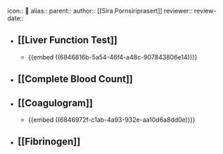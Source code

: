 icon:: 🧪
alias::
parent::
author:: [[Sira Pornsiriprasert]] 
reviewer::
review-date::

- ## [[Liver Function Test]]
	- {{embed ((6846816b-5a54-46f4-a48c-907843806e14))}}
- ## [[Complete Blood Count]]
- ## [[Coagulogram]]
	- {{embed ((6846972f-c1ab-4a93-932e-aa10d6a8dd0e))}}
- ## [[Fibrinogen]]
